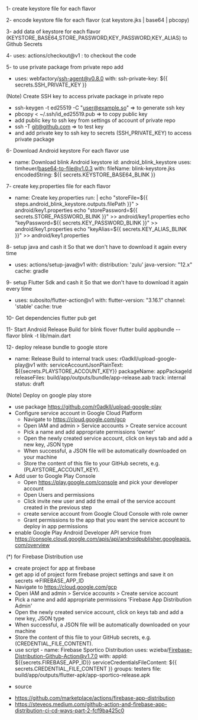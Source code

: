 
1- create keystore file for each flavor

2- encode keystore file for each flavor (cat keystore.jks | base64 | pbcopy)

3- add data of keystore for each flavor (KEYSTORE_BASE64,STORE_PASSWORD,KEY_PASSWORD,KEY_ALIAS) to Github Secrets 

4- uses: actions/checkout@v1 : to checkout the code 

5- to use private package from private repo add
  - uses: webfactory/ssh-agent@v0.8.0
   with:
     ssh-private-key: ${{ secrets.SSH_PRIVATE_KEY }}



(Note) Create SSH key to access private package in private repo
- ssh-keygen -t ed25519 -C "user@example.so" => to generate ssh key
- pbcopy < ~/.ssh/id_ed25519.pub => to copy public key
- add public key to ssh key from settings of account of private repo
- ssh -T git@github.com  => to test key
- and add private key to ssh key to secrets (SSH_PRIVATE_KEY) to access private package



6- Download Android keystore For each flavor use
- name: Download blink Android keystore
  id: android_blink_keystore
  uses: timheuer/base64-to-file@v1.0.3
  with:
    fileName: blink-keystore.jks
    encodedString: ${{ secrets.KEYSTORE_BASE64_BLINK }}

7- create key.properties file for each flavor
- name: Create key.properties
  run: |
    echo "storeFile=${{ steps.android_blink_keystore.outputs.filePath }}" > android/key1.properties
    echo "storePassword=${{ secrets.STORE_PASSWORD_BLINK }}" >> android/key1.properties
    echo "keyPassword=${{ secrets.KEY_PASSWORD_BLINK }}" >> android/key1.properties
    echo "keyAlias=${{ secrets.KEY_ALIAS_BLINK }}" >> android/key1.properties

8- setup java and cash it So that we don't have to download it again every time
- uses: actions/setup-java@v1
  with:
    distribution: 'zulu'
    java-version: "12.x"
    cache: gradle

9- setup Flutter Sdk and cash it So that we don't have to download it again every time
- uses: subosito/flutter-action@v1
  with:
    flutter-version: "3.16.1"
    channel: 'stable'
    cache: true


10- Get dependencies
flutter pub get


11- Start Android Release Build for blink flover
flutter build appbundle --flavor blink -t lib/main.dart


12- deploy release bundle to google store
- name: Release Build to internal track
  uses: r0adkll/upload-google-play@v1
  with:
    serviceAccountJsonPlainText: ${{secrets.PLAYSTORE_ACCOUNT_KEY}}
    packageName: appPackageId
    releaseFiles: build/app/outputs/bundle/app-release.aab
    track: internal
    status: draft


(Note) Deploy on google play store
* use package https://github.com/r0adkll/upload-google-play
* Configure service account in Google Cloud Platform
  - Navigate to https://cloud.google.com/gcp
  - Open IAM and admin > Service accounts > Create service account
  - Pick a name and add appropriate permissions 'owner'
  - Open the newly created service account, click on keys tab and add a new key, JSON type
  - When successful, a JSON file will be automatically downloaded on your machine
  - Store the content of this file to your GitHub secrets, e.g. (PLAYSTORE_ACCOUNT_KEY).
* Add user to Google Play Console
  - Open https://play.google.com/console and pick your developer account
  - Open Users and permissions
  - Click invite new user and add the email of the service account created in the previous step
  - create service account from Google Cloud Console with role owner
  - Grant permissions to the app that you want the service account to deploy in app permissions
* enable Google Play Android Developer API service from  https://console.cloud.google.com/apis/api/androidpublisher.googleapis.com/overview






(*) for Firebase Distribution use 
- create project for app at firebase
- get app id of project form firebase project settings and save it on secrets =>FIREBASE_APP_ID
- Navigate to https://cloud.google.com/gcp
- Open IAM and admin > Service accounts > Create service account
- Pick a name and add appropriate permissions 'Firebase App Distribution Admin'
- Open the newly created service account, click on keys tab and add a new key, JSON type
- When successful, a JSON file will be automatically downloaded on your machine
- Store the content of this file to your GitHub secrets, e.g. (CREDENTIAL_FILE_CONTENT).
- use script
        - name: Firebase Sportico Distribution
          uses: wzieba/Firebase-Distribution-Github-Action@v1.7.0
          with:
            appId: ${{secrets.FIREBASE_APP_ID}}
            serviceCredentialsFileContent: ${{ secrets.CREDENTIAL_FILE_CONTENT }}
            groups: testers
            file: build/app/outputs/flutter-apk/app-sportico-release.apk
* source
- https://github.com/marketplace/actions/firebase-app-distribution
- https://steveos.medium.com/github-action-and-firebase-app-distribution-ci-cd-ways-part-2-fcf9ba425c0






